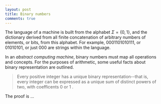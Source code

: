 ```yaml
---
layout: post
title: Binary numbers 
comments: true
---
```



The language of a machine is built from the alphabet $\Sigma = \{0,1\}$, and the dictionary derived from all finite concatenation of arbitrary numbers of elements, or bits, from this alphabet. For example, $0001101010111$, or $01010101$, or just $000$ are strings within the language. 

In an _abstract computing machine_, binary numbers must map all operations and concepts. For the purposes of arithmetic, some useful facts about binary representation are outlined.  

> Every positive integer has a unique binary representation--that is, every integer can be expressed as a unique sum of distinct powers of two, with coefficents 0 or 1 .


The proof is ...